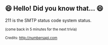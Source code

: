 ## :smile: Hello! Did you know that... :smile:
211 is the SMTP status code system status.

<sup>(come back in 5 minutes for the next trivia)</sup>


<sup>Credits: http://numbersapi.com</sup>
